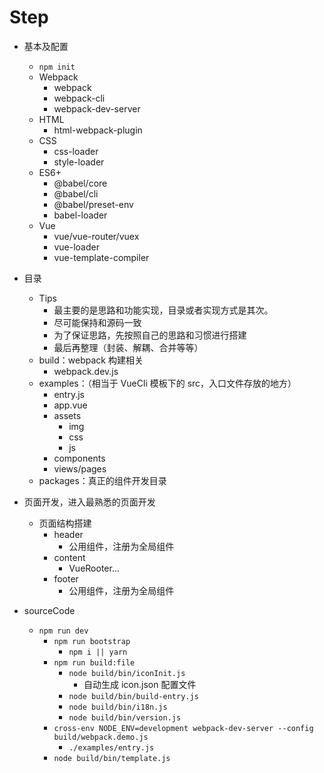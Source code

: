 # Step

- 基本及配置
  - `npm init`
  - Webpack
    - webpack
    - webpack-cli
    - webpack-dev-server
  - HTML
    - html-webpack-plugin
  - CSS
    - css-loader
    - style-loader
  - ES6+
    - @babel/core
    - @babel/cli
    - @babel/preset-env
    - babel-loader
  - Vue
    - vue/vue-router/vuex
    - vue-loader
    - vue-template-compiler
- 目录
  - Tips
    - 最主要的是思路和功能实现，目录或者实现方式是其次。
    - 尽可能保持和源码一致
    - 为了保证思路，先按照自己的思路和习惯进行搭建
    - 最后再整理（封装、解耦、合并等等）
  - build：webpack 构建相关
    - webpack.dev.js
  - examples：（相当于 VueCli 模板下的 src，入口文件存放的地方）
    - entry.js
    - app.vue
    - assets
      - img
      - css
      - js
    - components
    - views/pages
  - packages：真正的组件开发目录
- 页面开发，进入最熟悉的页面开发
  - 页面结构搭建
    - header
      - 公用组件，注册为全局组件
    - content
      - VueRooter...
    - footer
      - 公用组件，注册为全局组件


- sourceCode
  - `npm run dev`
    - `npm run bootstrap`
      - `npm i || yarn`
    - `npm run build:file`
      - `node build/bin/iconInit.js`
        - 自动生成 icon.json 配置文件
      - `node build/bin/build-entry.js`
      - `node build/bin/i18n.js`
      - `node build/bin/version.js`
    - `cross-env NODE_ENV=development webpack-dev-server --config build/webpack.demo.js`
      - `./examples/entry.js`
    - `node build/bin/template.js`